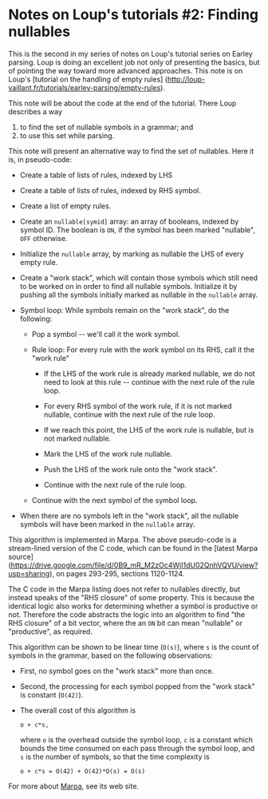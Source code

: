 # Notes on Loup's tutorials #2: Finding nullables

This is the second in my series of notes on Loup's tutorial series
on Earley parsing.
Loup is doing an excellent job not only of presenting the basics,
but of pointing the way toward more advanced approaches.
This note is on Loup's
[tutorial on the handling of empty rules]
(http://loup-vaillant.fr/tutorials/earley-parsing/empty-rules).

This note will be about the code at the end of the tutorial.
There Loup describes a way

1.  to find the set of nullable symbols in a grammar; and
2.  to use this set while parsing.

This note will present an alternative way to find the set
of nullables.  Here it is, in pseudo-code:

* Create a table of lists of rules, indexed by LHS

* Create a table of lists of rules, indexed by RHS symbol.

* Create a list of empty rules.

*   Create an `nullable[symid]` array:
    an array of booleans, indexed by symbol ID.
    The boolean is `ON`, if the symbol has been marked
    "nullable", `OFF` otherwise.

*   Initialize the `nullable` array, by marking
    as nullable the LHS of every empty rule.

*   Create a "work stack", which will contain 
    those symbols which still need to be worked on
    in order to find all nullable symbols.
    Initialize it by pushing all the symbols initially
    marked as nullable in the `nullable` array.

*   Symbol loop: While symbols remain on the "work stack", do the following:

    + Pop a symbol -- we'll call it the work symbol.

    + Rule loop: For every rule with the work symbol on its RHS, call it the "work rule"

        *   If the LHS of the work rule is already marked nullable,
            we do not need to look at this rule --
            continue with the next rule of the rule loop.

        *   For every RHS symbol of the work rule,
            if it is not marked nullable, 
            continue with the next rule of the rule loop.

        *   If we reach this point, the LHS of the work rule is nullable,
            but is not marked nullable.

        * Mark the LHS of the work rule nullable.

        * Push the LHS of the work rule onto the "work stack".

        * Continue with the next rule of the rule loop.

    + Continue with the next symbol of the symbol loop.

* When there are no symbols left in the "work stack",
    all the nullable symbols will have been marked in the `nullable`
    array.

This algorithm is implemented in Marpa.
The above pseudo-code is a stream-lined version of the C code,
which can be found in the
[latest Marpa source]
(https://drive.google.com/file/d/0B9_mR_M2zOc4WjI1dU02QnhVQVU/view?usp=sharing),
on pages 293-295, sections 1120-1124.

The C code in the Marpa listing does not refer
to nullables directly, but instead speaks
of the "RHS closure" of some property.
This is because the identical logic also works for determining
whether a symbol is productive or not.
Therefore the code abstracts the logic into an
algorithm to find "the RHS closure" of a bit vector,
where the an `ON` bit can mean "nullable" or "productive",
as required.

This algorithm can be shown to be linear time (`O(s)`),
where `s` is the count of symbols in the grammar,
based on the following
observations:

* First, no symbol goes on the "work stack" more than once.

* Second, the processing for each symbol popped from the "work stack"
is constant (`O(42)`).

*   The overall cost of this algorithm is
    ```
    o + c*s,
    ```
    where `o` is the overhead
    outside the symbol loop, `c` is a constant which bounds the time consumed
    on each pass through the symbol loop,
    and `s` is the number of symbols,
    so that the time complexity is
    ```
    o + c*s = O(42) + O(42)*O(s) = O(s)
    ```

For more about
[Marpa](http://savage.net.au/Marpa.html),
see its web site.

<!---
vim: expandtab shiftwidth=4
-->
